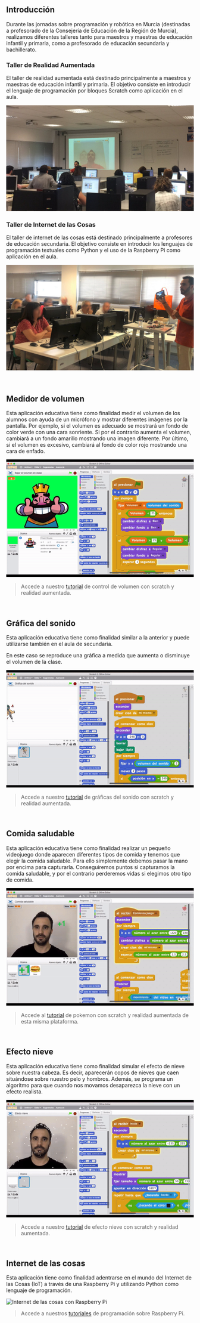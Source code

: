 ## Introducción

Durante las jornadas sobre programación y robótica en Murcia (destinadas a profesorado de la Consejería de Educación de la Región de Murcia), realizamos diferentes talleres tanto para maestros y maestras de educación infantil y primaria, como a profesorado de educación secundaria y bachillerato.

### Taller de Realidad Aumentada

El taller de realidad aumentada está destinado principalmente a maestros y maestras de educación infantil y primaria. El objetivo consiste en introducir el lenguaje de programación por bloques Scratch como aplicación en el aula.

![](img/taller-ra.jpg "Taller de Realidad Aumentada con Scratch")

### Taller de Internet de las Cosas

El taller de internet de las cosas está destinado principalmente a profesores de educación secundaria. El objetivo consiste en introducir los lenguajes de programación textuales como Python y el uso de la Raspberry Pi como aplicación en el aula.

![](img/taller-iot.jpg "Taller de Internet de las Cosas con raspberry Pi")



<br />



## Medidor de volumen

Esta aplicación educativa tiene como finalidad medir el volumen de los alumnos con ayuda de un micrófono y mostrar diferentes imágenes por la pantalla. Por ejemplo, si el volumen es adecuado se mostrará un fondo de color verde con una cara sonriente. Si por el contrario aumenta el volumen, cambiará a un fondo amarillo mostrando una imagen diferente. Por último, si el volumen es excesivo, cambiará al fondo de color rojo mostrando una cara de enfado.

![](img/volumen.gif "Medidor de volumen programado con Scratch")

> Accede a nuestro <a target="_blank" href="https://www.programoergosum.com/cursos-online/realidad-aumentada/225-realidad-aumentada-y-control-de-volumen-con-scratch/introduccion">tutorial</a> de control de volumen con scratch y realidad aumentada.



<br />



## Gráfica del sonido

Esta aplicación educativa tiene como finalidad similar a la anterior y puede utilizarse también en el aula de secundaria. 

En este caso se reproduce una gráfica a medida que aumenta o disminuye el volumen de la clase.

![](img/grafica.gif "Gráfica del sonido programado con Scratch")

> Accede a nuestro <a target="_blank" href="https://www.programoergosum.com/cursos-online/realidad-aumentada/227-graficas-de-audio-con-realidad-aumentada-y-scratch/introduccion">tutorial</a> de gráficas del sonido con scratch y realidad aumentada.



<br />



## Comida saludable

Esta aplicación educativa tiene como finalidad realizar un pequeño videojuego donde aparecen diferentes tipos de comida y tenemos que elegir la comida saludable. Para ello simplemente debemos pasar la mano por encima para capturarla. Conseguiremos puntos si capturamos la comida saludable, y por el contrario perderemos vidas si elegimos otro tipo de comida.

![](img/pokemon.gif "Comida saludable programado con Scratch")

> Accede al <a target="_blank" href="https://www.programoergosum.com/cursos-online/realidad-aumentada/167-pokemon-go-programado-con-scratch-y-realidad-aumentada/introduccion">tutorial</a> de pokemon con scratch y realidad aumentada de esta misma plataforma.



<br />



## Efecto nieve

Esta aplicación educativa tiene como finalidad simular el efecto de nieve sobre nuestra cabeza. Es decir, aparecerán copos de nieves que caen situándose sobre nuestro pelo y hombros. Además, se programa un algoritmo para que cuando nos movamos desaparezca la nieve con un efecto realista.

![](img/nieve.gif "Efecto nieve programado con Scratch")

> Accede a nuestro <a target="_blank" href="https://www.programoergosum.com/cursos-online/realidad-aumentada/150-efecto-nieve-utilizando-realidad-aumentada-y-scratch/introduccion">tutorial</a> de efecto nieve con scratch y realidad aumentada.



<br />



## Internet de las cosas

Esta aplicación tiene como finalidad adentrarse en el mundo del Internet de las Cosas (IoT) a través de una Raspberry Pi y utilizando Python como lenguaje de programación.

![](img/iot.gif "Internet de las cosas con Raspberry Pi")

> Accede a nuestros <a target="_blank" href="https://www.programoergosum.com/cursos-online/raspberry-pi">tutoriales</a> de programación sobre Raspberry Pi.
